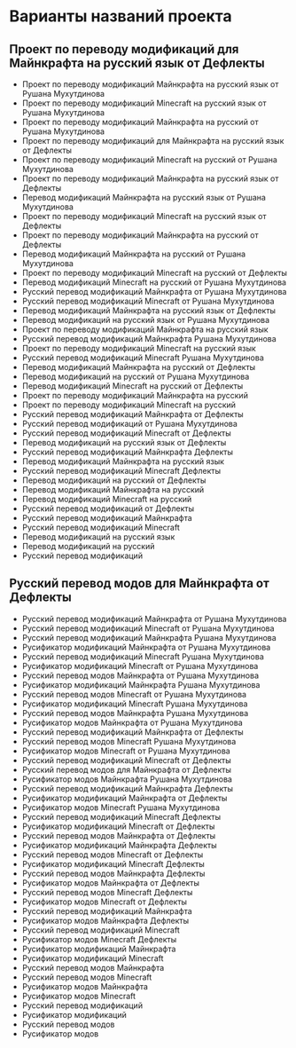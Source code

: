 # Варианты названий проекта

## Проект по переводу модификаций для Майнкрафта на русский язык от Дефлекты

* Проект по переводу модификаций Майнкрафта на русский язык от Рушана Мухутдинова
* Проект по переводу модификаций Minecraft на русский язык от Рушана Мухутдинова
* Проект по переводу модификаций Майнкрафта на русский от Рушана Мухутдинова
* Проект по переводу модификаций для Майнкрафта на русский язык от Дефлекты
* Проект по переводу модификаций Minecraft на русский от Рушана Мухутдинова
* Проект по переводу модификаций Майнкрафта на русский язык от Дефлекты
* Перевод модификаций Майнкрафта на русский язык от Рушана Мухутдинова
* Проект по переводу модификаций Minecraft на русский язык от Дефлекты
* Проект по переводу модификаций Майнкрафта на русский от Дефлекты
* Перевод модификаций Майнкрафта на русский от Рушана Мухутдинова
* Проект по переводу модификаций Minecraft на русский от Дефлекты
* Перевод модификаций Minecraft на русский от Рушана Мухутдинова
* Русский перевод модификаций Майнкрафта от Рушана Мухутдинова
* Русский перевод модификаций Minecraft от Рушана Мухутдинова
* Перевод модификаций Майнкрафта на русский язык от Дефлекты
* Перевод модификаций на русский язык от Рушана Мухутдинова
* Проект по переводу модификаций Майнкрафта на русский язык
* Русский перевод модификаций Майнкрафта Рушана Мухутдинова
* Проект по переводу модификаций Minecraft на русский язык
* Русский перевод модификаций Minecraft Рушана Мухутдинова
* Перевод модификаций Майнкрафта на русский от Дефлекты
* Перевод модификаций на русский от Рушана Мухутдинова
* Перевод модификаций Minecraft на русский от Дефлекты
* Проект по переводу модификаций Майнкрафта на русский
* Проект по переводу модификаций Minecraft на русский
* Русский перевод модификаций Майнкрафта от Дефлекты
* Русский перевод модификаций от Рушана Мухутдинова
* Русский перевод модификаций Minecraft от Дефлекты
* Перевод модификаций на русский язык от Дефлекты
* Русский перевод модификаций Майнкрафта Дефлекты
* Перевод модификаций Майнкрафта на русский язык
* Русский перевод модификаций Minecraft Дефлекты
* Перевод модификаций на русский от Дефлекты
* Перевод модификаций Майнкрафта на русский
* Перевод модификаций Minecraft на русский
* Русский перевод модификаций от Дефлекты
* Русский перевод модификаций Майнкрафта
* Русский перевод модификаций Minecraft
* Перевод модификаций на русский язык
* Перевод модификаций на русский
* Русский перевод модификаций

## Русский перевод модов для Майнкрафта от Дефлекты

* Русский перевод модификаций Майнкрафта от Рушана Мухутдинова
* Русский перевод модификаций Minecraft от Рушана Мухутдинова
* Русский перевод модификаций Майнкрафта Рушана Мухутдинова
* Русификатор модификаций Майнкрафта от Рушана Мухутдинова
* Русский перевод модификаций Minecraft Рушана Мухутдинова
* Русификатор модификаций Minecraft от Рушана Мухутдинова
* Русский перевод модов Майнкрафта от Рушана Мухутдинова
* Русификатор модификаций Майнкрафта Рушана Мухутдинова
* Русский перевод модов Minecraft от Рушана Мухутдинова
* Русификатор модификаций Minecraft Рушана Мухутдинова
* Русский перевод модов Майнкрафта Рушана Мухутдинова
* Русификатор модов Майнкрафта от Рушана Мухутдинова
* Русский перевод модификаций Майнкрафта от Дефлекты
* Русский перевод модов Minecraft Рушана Мухутдинова
* Русификатор модов Minecraft от Рушана Мухутдинова
* Русский перевод модификаций Minecraft от Дефлекты
* Русский перевод модов для Майнкрафта от Дефлекты
* Русификатор модов Майнкрафта Рушана Мухутдинова
* Русский перевод модификаций Майнкрафта Дефлекты
* Русификатор модификаций Майнкрафта от Дефлекты
* Русификатор модов Minecraft Рушана Мухутдинова
* Русский перевод модификаций Minecraft Дефлекты
* Русификатор модификаций Minecraft от Дефлекты
* Русский перевод модов Майнкрафта от Дефлекты
* Русификатор модификаций Майнкрафта Дефлекты
* Русский перевод модов Minecraft от Дефлекты
* Русификатор модификаций Minecraft Дефлекты
* Русский перевод модов Майнкрафта Дефлекты
* Русификатор модов Майнкрафта от Дефлекты
* Русский перевод модов Minecraft Дефлекты
* Русификатор модов Minecraft от Дефлекты
* Русский перевод модификаций Майнкрафта
* Русификатор модов Майнкрафта Дефлекты
* Русский перевод модификаций Minecraft
* Русификатор модов Minecraft Дефлекты
* Русификатор модификаций Майнкрафта
* Русификатор модификаций Minecraft
* Русский перевод модов Майнкрафта
* Русский перевод модов Minecraft
* Русификатор модов Майнкрафта
* Русификатор модов Minecraft
* Русский перевод модификаций
* Русификатор модификаций
* Русский перевод модов
* Русификатор модов
